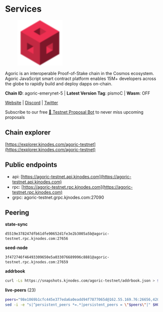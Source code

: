 # Services

<figure><img src="https://raw.githubusercontent.com/kj89/cosmos-images/main/logos/agoric.png" width="150" alt=""><figcaption></figcaption></figure>

Agoric is an interoperable Proof-of-Stake chain in the Cosmos ecosystem.  Agoric JavaScript smart contract platform enables 15M+ developers across the  globe to rapidly build and deploy dapps on-chain.

**Chain ID**: agoric-emerynet-5 | **Latest Version Tag**: pismoC | **Wasm**: OFF

[Website](https://agoric.com) | [Discord](https://discord.com/invite/qDW8DRes4s) | [Twitter](https://twitter.com/agoric)



Subscribe to our free [🤖 Testnet Proposal Bot](https://t.me/kjnodes_testnet_proposal_bot) to never miss upcoming proposals


## Chain explorer
[https://explorer.kjnodes.com/agoric-testnet](https://explorer.kjnodes.com/agoric-testnet)

## Public endpoints

* api: [https://agoric-testnet.api.kjnodes.com](https://agoric-testnet.api.kjnodes.com)
* rpc: [https://agoric-testnet.rpc.kjnodes.com](https://agoric-testnet.rpc.kjnodes.com)
* grpc: agoric-testnet.grpc.kjnodes.com:27090

## Peering

**state-sync**

```text
d5519e378247dfb61dfe90652d1fe3e2b3005a5b@agoric-testnet.rpc.kjnodes.com:27656
```

**seed-node**

```text
3f472746f46493309650e5a033076689996c8881@agoric-testnet.rpc.kjnodes.com:27659
```

**addrbook**
```bash
curl -Ls https://snapshots.kjnodes.com/agoric-testnet/addrbook.json > $HOME/.agoric/config/addrbook.json
```

**live-peers** (23)
```bash
peers="98e1069b1cfc445e377eda6a0eadd94f7877065d@162.55.169.76:26656,42084028a65c5d609793ffc618d1dcbf374fc301@65.109.28.219:14456,70ac007461e0d912aeba6eda56ac3fed7d3087f8@135.181.85.31:26656,4dee5e4456307469d037c35eb0157f1f252b3f99@135.181.35.255:26656,980583e1dfd16988b6fdb22dd733f3260c535e45@192.241.137.132:26656,3f4e87ddb2e61fdd01398c071fa986259f096334@209.34.206.46:26656,d5519e378247dfb61dfe90652d1fe3e2b3005a5b@65.109.68.190:27656,a49d469686e32f6490b56a2a693e83c130f3ee2a@144.76.145.151:26656,32f7fbecd40b420d592ac460703c4ac647875566@65.109.23.238:26656,7ea47a018710e43a9eafd4eebc8340d2f48eb3ba@94.130.132.227:2160,793955daf95ad29f003cc4ec7e6c60c00677b2f7@5.9.81.187:30656,a3a1e6c7a9ceec632c22769a9e369d05a796dc24@65.108.79.246:26709,6f9e22eba0130f1a29c25e28beeae69b2621a403@35.238.67.135:26656,a21bd5ae7488c18d7e6387f20ae0484acb70be01@13.215.217.74:26656,a875ef614b3902dd567be2076f18239681f24e35@82.100.58.112:26656,a73444541956b994f804f6fcf2a26d2c3c9865a3@34.67.193.183:26656,6644a86094a0cb0152f83aed74357c439657770b@185.239.209.79:26656,3c2abc308efdc63be1801bbb1b40900ada13349b@34.30.233.82:26656,9fe666fe57c83855ac2c53ba5e44b1563815929d@49.12.165.122:26030,d238a541e480e06269107449a70b1178ef49aba7@34.69.172.140:26656,c72d05f83b53dc7f6c55d7d3e67c304716d27d80@116.202.227.117:27656,8dfb920cdc2eba42b688f44fdd26e12dabfbb6a9@95.217.130.111:27656,7b1cafa0879374125c623d854bcc0cb9cd98729e@185.213.25.151:26656"
sed -i -e "s|^persistent_peers *=.*|persistent_peers = \"$peers\"|" $HOME/.agoric/config/config.toml
```
